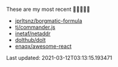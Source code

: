These are my most recent 🌟🌟🌟🌟🌟

* [jprltsnz/borgmatic-formula](https://github.com/jprltsnz/borgmatic-formula)
* [tj/commander.js](https://github.com/tj/commander.js)
* [inetaf/netaddr](https://github.com/inetaf/netaddr)
* [dolthub/dolt](https://github.com/dolthub/dolt)
* [enaqx/awesome-react](https://github.com/enaqx/awesome-react)

Last updated: 2021-03-12T03:13:15.193471
